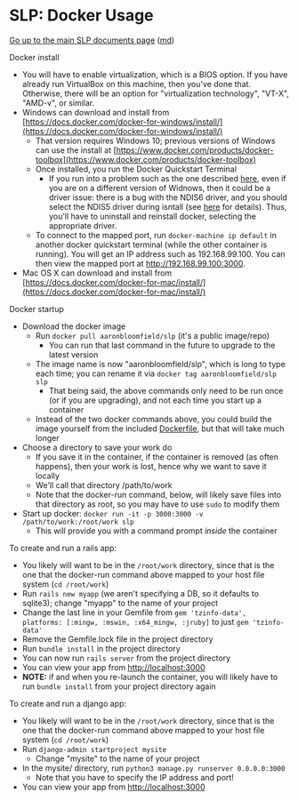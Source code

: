 SLP: Docker Usage
=================

[Go up to the main SLP documents page](index.html) ([md](index.md))

Docker install

- You will have to enable virtualization, which is a BIOS option.  If you have already run VirtualBox on this machine, then you've done that.  Otherwise, there will be an option for "virtualization technology", "VT-X", "AMD-v", or similar.
- Windows can download and install from [https://docs.docker.com/docker-for-windows/install/](https://docs.docker.com/docker-for-windows/install/)
    - That version requires Windows 10; previous versions of Windows can use the install at [https://www.docker.com/products/docker-toolbox](https://www.docker.com/products/docker-toolbox)
    - Once installed, you run the Docker Quickstart Terminal
        - If you run into a problem such as the one described [here](https://github.com/docker/toolbox/issues/473), even if you are on a different version of Widnows, then it could be a driver issue: there is a bug with the NDIS6 driver, and you should select the NDIS5 driver during isntall (see [here](https://stackoverflow.com/questions/33725779/failed-to-open-create-the-internal-network-vagrant-on-windows10/33733486#33733486) for details).  Thus, you'll have to uninstall and reinstall docker, selecting the appropriate driver.
    - To connect to the mapped port, run `docker-machine ip default` in another docker quickstart terminal (while the other container is running).  You will get an IP address such as 192.168.99.100.  You can then view the mapped port at http://192.168.99.100:3000.
- Mac OS X can download and install from [https://docs.docker.com/docker-for-mac/install/](https://docs.docker.com/docker-for-mac/install/)

Docker startup

- Download the docker image
	- Run `docker pull aaronbloomfield/slp` (it's a public image/repo)
        - You can run that last command in the future to upgrade to the latest version
	- The image name is now "aaronbloomfield/slp", which is long to type each time; you can rename it via `docker tag aaronbloomfield/slp slp`
        - That being said, the above commands only need to be run once (or if you are upgrading), and not each time you start up a container
    - Instead of the two docker commands above, you could build the image yourself from the included [Dockerfile](../utils/docker/Dockerfile), but that will take much longer
- Choose a directory to save your work do
    - If you save it in the container, if the container is removed (as often happens), then your work is lost, hence why we want to save it locally
	- We'll call that directory /path/to/work
    - Note that the docker-run command, below, will likely save files into that directory as root, so you may have to use `sudo` to modify them
- Start up docker: `docker run -it -p 3000:3000 -v /path/to/work:/root/work slp`
    - This will provide you with a command prompt *inside* the container

To create and run a rails app:

- You likely will want to be in the `/root/work` directory, since that is the one that the docker-run command above mapped to your host file system (`cd /root/work`)
- Run `rails new myapp` (we aren't specifying a DB, so it defaults to sqlite3); change "myapp" to the name of your project
- Change the last line in your Gemfile from `gem 'tzinfo-data', platforms: [:mingw, :mswin, :x64_mingw, :jruby]` to just `gem 'tzinfo-data'`
- Remove the Gemfile.lock file in the project directory
- Run `bundle install` in the project directory
- You can now run `rails server` from the project directory
- You can view your app from [http://localhost:3000](http://localhost:3000)
- **NOTE:** if and when you re-launch the container, you will likely have to run `bundle install` from your project directory again

To create and run a django app:

- You likely will want to be in the `/root/work` directory, since that is the one that the docker-run command above mapped to your host file system (`cd /root/work`)
- Run `django-admin startproject mysite`
    - Change "mysite" to the name of your project
- In the mysite/ directory, run `python3 manage.py runserver 0.0.0.0:3000`
    - Note that you have to specify the IP address and port!
- You can view your app from [http://localhost:3000](http://localhost:3000)
